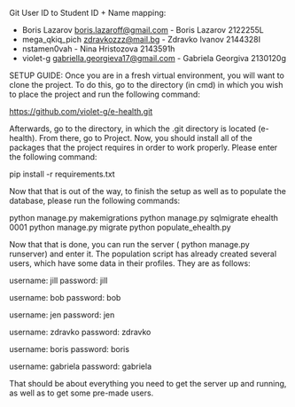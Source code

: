 Git User ID to Student ID + Name mapping:

- Boris Lazarov <boris.lazaroff@gmail.com>  - Boris Lazarov 2122255L
- mega_qkiq_pich <zdravkozzz@mail.bg> - Zdravko Ivanov  2144328I
- nstamen0vah - Nina Hristozova 2143591h
- violet-g <gabriella.georgieva17@gmail.com> - Gabriela Georgiva 2130120g

SETUP GUIDE:
Once you are in a fresh virtual environment, you will want to clone the project. To do this, go to the directory (in cmd) in which you wish
to place the project and run the following command:

https://github.com/violet-g/e-health.git

Afterwards, go to the directory, in which the .git directory is located (e-health). From there, go to Project.
Now, you should install all of the packages that the project requires in order to work properly. Please enter the following command:

pip install -r requirements.txt

Now that that is out of the way, to finish the setup as well as to populate the database, please run the following commands:

python manage.py makemigrations
python manage.py sqlmigrate ehealth 0001
python manage.py migrate
python populate_ehealth.py

Now that that is done, you can run the server ( python manage.py runserver) and enter it.
The population script has already created several users, which have some data in their profiles. They are as follows:

username: jill
password: jill

username: bob
password: bob

username: jen
password: jen

username: zdravko
password: zdravko

username: boris
password: boris

username: gabriela
password: gabriela

That should be about everything you need to get the server up and running, as well as to get some pre-made users.


